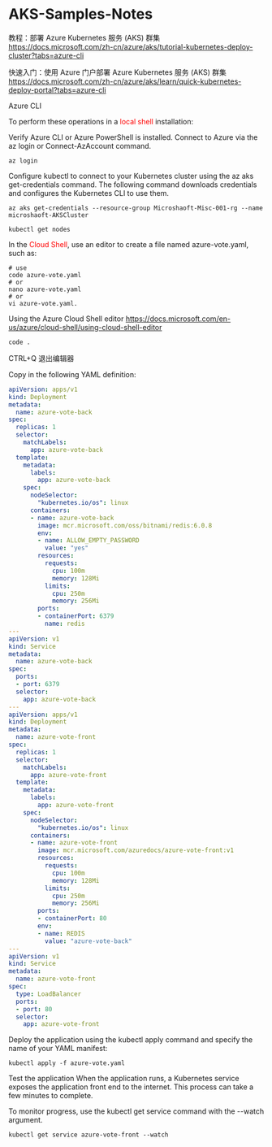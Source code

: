 # AKS-Samples-Notes

教程：部署 Azure Kubernetes 服务 (AKS) 群集
https://docs.microsoft.com/zh-cn/azure/aks/tutorial-kubernetes-deploy-cluster?tabs=azure-cli

快速入门：使用 Azure 门户部署 Azure Kubernetes 服务 (AKS) 群集
https://docs.microsoft.com/zh-cn/azure/aks/learn/quick-kubernetes-deploy-portal?tabs=azure-cli

Azure CLI

To perform these operations in a <font color="red">local shell </font>installation:

Verify Azure CLI or Azure PowerShell is installed.
Connect to Azure via the az login or Connect-AzAccount command.

```
az login
```

Configure kubectl to connect to your Kubernetes cluster using the az aks get-credentials command. The following command downloads credentials and configures the Kubernetes CLI to use them.

```
az aks get-credentials --resource-group Microshaoft-Misc-001-rg --name microshaoft-AKSCluster
```

```
kubectl get nodes
```





In the<font color="red"> Cloud Shell</font>, use an editor to create a file named azure-vote.yaml, such as:
```
# use
code azure-vote.yaml
# or
nano azure-vote.yaml
# or
vi azure-vote.yaml.
```

Using the Azure Cloud Shell editor
https://docs.microsoft.com/en-us/azure/cloud-shell/using-cloud-shell-editor

```
code .
```
CTRL+Q 退出编辑器


Copy in the following YAML definition:

```yaml
apiVersion: apps/v1
kind: Deployment
metadata:
  name: azure-vote-back
spec:
  replicas: 1
  selector:
    matchLabels:
      app: azure-vote-back
  template:
    metadata:
      labels:
        app: azure-vote-back
    spec:
      nodeSelector:
        "kubernetes.io/os": linux
      containers:
      - name: azure-vote-back
        image: mcr.microsoft.com/oss/bitnami/redis:6.0.8
        env:
        - name: ALLOW_EMPTY_PASSWORD
          value: "yes"
        resources:
          requests:
            cpu: 100m
            memory: 128Mi
          limits:
            cpu: 250m
            memory: 256Mi
        ports:
        - containerPort: 6379
          name: redis
---
apiVersion: v1
kind: Service
metadata:
  name: azure-vote-back
spec:
  ports:
  - port: 6379
  selector:
    app: azure-vote-back
---
apiVersion: apps/v1
kind: Deployment
metadata:
  name: azure-vote-front
spec:
  replicas: 1
  selector:
    matchLabels:
      app: azure-vote-front
  template:
    metadata:
      labels:
        app: azure-vote-front
    spec:
      nodeSelector:
        "kubernetes.io/os": linux
      containers:
      - name: azure-vote-front
        image: mcr.microsoft.com/azuredocs/azure-vote-front:v1
        resources:
          requests:
            cpu: 100m
            memory: 128Mi
          limits:
            cpu: 250m
            memory: 256Mi
        ports:
        - containerPort: 80
        env:
        - name: REDIS
          value: "azure-vote-back"
---
apiVersion: v1
kind: Service
metadata:
  name: azure-vote-front
spec:
  type: LoadBalancer
  ports:
  - port: 80
  selector:
    app: azure-vote-front
```


Deploy the application using the kubectl apply command and specify the name of your YAML manifest:

```
kubectl apply -f azure-vote.yaml
```

Test the application
When the application runs, a Kubernetes service exposes the application front end to the internet. This process can take a few minutes to complete.

To monitor progress, use the kubectl get service command with the --watch argument.

```
kubectl get service azure-vote-front --watch
```
